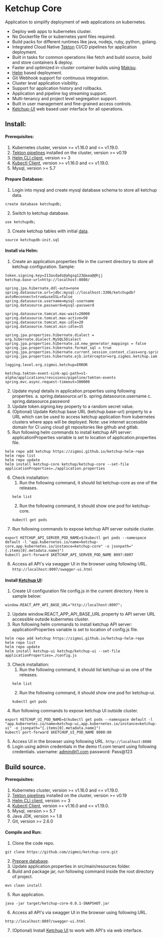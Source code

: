 # Ketchup Core
Application to simplify deployment of web applications on kubernetes.
* Deploy web apps to kubernetes cluster.
* No Dockerfile file or kubernetes yaml files required.
* Build packs for different runtimes like java, nodejs, ruby, python, golang.
* Integrated Cloud Native [Tekton](https://tekton.dev/) CI/CD pipelines for application deployment.
* Built in tasks for common operations like fetch and build source, build and store containers & deploy.
* Faster and optimized in-cluster container builds using [Makisu](https://github.com/uber/makisu).  
* [Helm](https://helm.sh/) based deployment.
* Git Webhook support for continuous integration.
* Cluster level application visibility.
* Support for application history and rollbacks.
* Application and pipeline log streaming support.
* Multi-tenancy and project level segregation support.
* Built in user management and fine-grained access controls.
* [Ketchup-UI](https://github.com/zigmoi/ketchup-ui) web based user interface for all operations. 

## Install:

#### Prerequisites:
1. Kubernetes cluster, version >= v1.16.0 and <= v1.19.0.
2. [Tekton pipelines](https://tekton.dev/docs/getting-started/) installed on the cluster, version >= v0.19
3. [Helm CLI client](https://helm.sh/docs/intro/install/), version >= 3
4. [Kubectl Client](https://kubernetes.io/docs/tasks/tools/install-kubectl/), version >= v1.16.0 and <= v1.19.0.
5. Mysql, version >= 5.7

#### Prepare Database:
1. Login into mysql and create mysql database schema to store all ketchup data.
```
create database ketchupdb;
```
2. Switch to ketchup database.
```
use ketchupdb;
```
3. Create ketchup tables with initial [data](https://github.com/zigmoi/ketchup-core/blob/e47430513366747adfbacf633e7c5d8f0e8b985e/src/main/resources/ketchupdb-init.sql).
```
source ketchupdb-init.sql
```

#### Install via Helm:
1. Create an application.properties file in the current directory to store all ketchup configuration. 
   Sample:
```
token.signing.key=213asdads@ahgsg123@aaa@@hjj
ketchup.base-url=http://localhost:8080/

spring.jpa.hibernate.ddl-auto=none
spring.datasource.url=jdbc:mysql://localhost:3306/ketchupdb?autoReconnect=true&useSSL=false
spring.datasource.username=mysql-username
spring.datasource.password=mysql-password

spring.datasource.tomcat.max-wait=20000
spring.datasource.tomcat.max-active=50
spring.datasource.tomcat.max-idle=20
spring.datasource.tomcat.min-idle=15

spring.jpa.properties.hibernate.dialect = org.hibernate.dialect.MySQL5Dialect
spring.jpa.properties.hibernate.id.new_generator_mappings = false
spring.jpa.properties.hibernate.format_sql = true
spring.jpa.properties.hibernate.current_session_context_class=org.springframework.orm.hibernate5.SpringSessionContext
spring.jpa.properties.hibernate.ejb.interceptor=org.zigmoi.ketchup.iam.configurations.TenantInterceptor

logging.level.org.zigmoi.ketchup=ERROR

ketchup.tekton-event-sink-api-path=v1-alpha/applications/revisions/pipeline/tekton-events
spring.mvc.async.request-timeout=300000
```

2. Update mysql details in application.properties using following properties.
   a. spring.datasource.url
   b. spring.datasource.username
   c. spring.datasource.password
3. Update token.signing.key property to a random secret value.
4. (Optional) Update Ketchup base URL (ketchup.base-url) property to a URL which can be used to access 
   ketchup application from kubernetes clusters where apps will be deployed.
   Note: use internet accessible domain for CI using cloud git repositories like github and gitlab.
5. Run following helm commands to install ketchup API server:
   applicationProperties variable is set to location of application.properties file.
```
helm repo add ketchup https://zigmoi.github.io/ketchup-helm-repo
helm repo list
helm repo update
helm install ketchup-core ketchup/ketchup-core --set-file applicationProperties=./application.properties
```  
6. Check installation:
    1. Run the following command, it should list ketchup-core as one of the releases.
    ```
    helm list
    ```
    2. Run the following command, it should show one pod for ketchup-core.
    ```
    kubectl get pods
    ```
7. Run following commands to expose ketchup API server outside cluster.
```
export KETCHUP_API_SERVER_POD_NAME=$(kubectl get pods --namespace default -l "app.kubernetes.io/name=ketchup-core,app.kubernetes.io/instance=ketchup-core" -o jsonpath="{.items[0].metadata.name}")
kubectl port-forward $KETCHUP_API_SERVER_POD_NAME 8097:8097
```
8. Access all API's via swagger UI in the browser using following URL.
`http://localhost:8097/swagger-ui.html`


#### Install [Ketchup UI](https://github.com/zigmoi/ketchup-ui):
1. Create UI configuration file config.js in the current directory. Here is sample below:
```
window.REACT_APP_API_BASE_URL="http://localhost:8097";
```
2. Update window.REACT_APP_API_BASE_URL property to API server URL accessible outside kubernetes cluster.
3. Run following helm commands to install ketchup API server:
   applicationProperties variable is set to location of config.js file.
```
helm repo add ketchup https://zigmoi.github.io/ketchup-helm-repo
helm repo list
helm repo update
helm install ketchup-ui ketchup/ketchup-ui --set-file applicationProperties=./config.js
```  
3. Check installation:
    1. Run the following command, it should list ketchup-ui as one of the releases.
    ```
    helm list
    ```
    2. Run the following command, it should show one pod for ketchup-ui.
    ```
    kubectl get pods
    ```
4. Run following commands to expose ketchup UI outside cluster.
```
export KETCHUP_UI_POD_NAME=$(kubectl get pods --namespace default -l "app.kubernetes.io/name=ketchup-ui,app.kubernetes.io/instance=ketchup-ui" -o jsonpath="{.items[0].metadata.name}")
kubectl port-forward $KETCHUP_UI_POD_NAME 8080:80
```
5. Access UI in the browser using following URL.
`http://localhost:8080`
6. Login using admin credentials in the demo t1.com tenant using following credentials.
username: admin@t1.com 
password: Pass@123


## Build source.

#### Prerequisites:
1. Kubernetes cluster, version >= v1.16.0 and <= v1.19.0.
2. [Tekton pipelines](https://tekton.dev/docs/getting-started/) installed on the cluster, version >= v0.19
3. [Helm CLI client](https://helm.sh/docs/intro/install/), version >= 3
4. [Kubectl Client](https://kubernetes.io/docs/tasks/tools/install-kubectl/), version >= v1.16.0 and <= v1.19.0.
5. Mysql, version >= 5.7
6. Java JDK, version >= 1.8
7. Git, version >= 2.6.0

#### Compile and Run:
1. Clone the code repo.
```
git clone https://github.com/zigmoi/ketchup-core.git
```
2. [Prepare database](#prepare-database).
3. Update application.properties in src/main/resources folder.   
4. Build and package jar, run following command inside the root directory of project.
```
mvn clean install
```
5. Run application.
```
java -jar target/ketchup-core-0.0.1-SNAPSHOT.jar
```
6. Access all API's via swagger UI in the browser using following URL.
```
http://localhost:8097/swagger-ui.html
```
7. (Optional) Install [Ketchup UI](https://github.com/zigmoi/ketchup-ui) to work with API's via web interface.